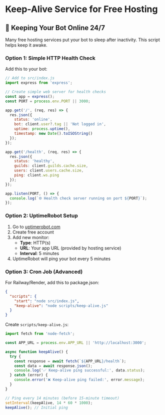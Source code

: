 # Keep-Alive Service for Free Hosting

## 🔄 Keeping Your Bot Online 24/7

Many free hosting services put your bot to sleep after inactivity. This script helps keep it awake.

### Option 1: Simple HTTP Health Check

Add this to your bot:

```javascript
// Add to src/index.js
import express from 'express';

// Create simple web server for health checks
const app = express();
const PORT = process.env.PORT || 3000;

app.get('/', (req, res) => {
  res.json({
    status: 'online',
    bot: client.user?.tag || 'Not logged in',
    uptime: process.uptime(),
    timestamp: new Date().toISOString()
  });
});

app.get('/health', (req, res) => {
  res.json({
    status: 'healthy',
    guilds: client.guilds.cache.size,
    users: client.users.cache.size,
    ping: client.ws.ping
  });
});

app.listen(PORT, () => {
  console.log(`🌐 Health check server running on port ${PORT}`);
});
```

### Option 2: UptimeRobot Setup

1. Go to [uptimerobot.com](https://uptimerobot.com)
2. Create free account
3. Add new monitor:
   - **Type**: HTTP(s)
   - **URL**: Your app URL (provided by hosting service)
   - **Interval**: 5 minutes
4. UptimeRobot will ping your bot every 5 minutes

### Option 3: Cron Job (Advanced)

For Railway/Render, add this to package.json:

```json
{
  "scripts": {
    "start": "node src/index.js",
    "keep-alive": "node scripts/keep-alive.js"
  }
}
```

Create `scripts/keep-alive.js`:

```javascript
import fetch from 'node-fetch';

const APP_URL = process.env.APP_URL || 'http://localhost:3000';

async function keepAlive() {
  try {
    const response = await fetch(`${APP_URL}/health`);
    const data = await response.json();
    console.log('✅ Keep-alive ping successful:', data.status);
  } catch (error) {
    console.error('❌ Keep-alive ping failed:', error.message);
  }
}

// Ping every 14 minutes (before 15-minute timeout)
setInterval(keepAlive, 14 * 60 * 1000);
keepAlive(); // Initial ping
```
